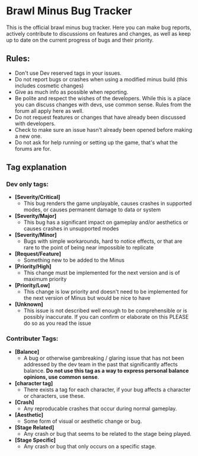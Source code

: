 # Brawl Minus Bug Tracker #
 This is the official brawl minus bug tracker. Here you can make bug reports, actively contribute to discussions on features and changes, as well as keep up to date on the current progress of bugs and their priority.
## Rules: ##
 - Don't use Dev reserved tags in your issues.
 - Do not report bugs or crashes when using a modified minus build (this includes cosmetic changes)
 - Give as much info as possible when reporting.
 - Be polite and respect the wishes of the developers. While this is a place you can discuss changes with devs, use common sense. Rules from the forum all apply here as well.
 - Do not request features or changes that have already been discussed with developers. 
 - Check to make sure an issue hasn't already been opened before making a new one.
 - Do not ask for help running or setting up the game, that's what the forums are for.

## Tag explanation ##

### Dev only tags: ###
- **[Severity/Critical]**
  - This bug renders the game unplayable, causes crashes in supported modes, or causes permanent damage to data or system
- **[Severity/Major]**
  - This bug has a significant impact on gameplay and/or aesthetics or causes crashes in unsupported modes
- **[Severity/Minor]** 
  - Bugs with simple workarounds, hard to notice effects, or that are rare to the point of being near impossible to replicate
- **[Request/Feature]** 
  - Something new to be added to the Minus
- **[Priority/High]** 
  - This change must be implemented for the next version and is of maximum priority
- **[Priority/Low]** 
  - This change is low priority and doesn't need to be implemented for the next version of Minus but would be nice to have
- **[Unknown]** 
  - This issue is not described well enough to be comprehensible or is possibly inaccurate.  If you can confirm or elaborate on this PLEASE do so as you read the issue

### Contributer Tags: ###
- **[Balance]**
  - A bug or otherwise gambreaking / glaring issue that has not been addressed by the dev team in the past that significantly affects balance. **Do not use this tag as a way to express personal balance opinions, use common sense**.
- **[character tag]**
  - There exists a tag for each character, if your bug affects a character or characters, use these.
- **[Crash]**
  - Any reproducable crashes that occur during normal gameplay.
- **[Aesthetic]**
  - Some form of visual or aesthetic change or bug.
- **[Stage Related]**
  - Any crash or bug that seems to be related to the stage being played.
- **[Stage Specific]**
  - Any crash or bug that only occurs on a specific stage.
